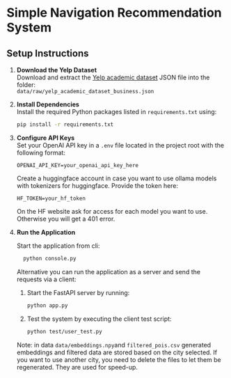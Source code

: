 
# Simple Navigation Recommendation System

## Setup Instructions

1. **Download the Yelp Dataset**  
   Download and extract the [Yelp academic dataset](https://business.yelp.com/data/resources/open-dataset/) JSON file into the folder:  
   `data/raw/yelp_academic_dataset_business.json`

2. **Install Dependencies**  
   Install the required Python packages listed in `requirements.txt` using:  
   ```bash
   pip install -r requirements.txt
   ```

3. **Configure API Keys**  
   Set your OpenAI API key in a `.env` file located in the project root with the following format:  
   ```
   OPENAI_API_KEY=your_openai_api_key_here
   ```
   Create a huggingface account in case you want to use ollama models with tokenizers for huggingface.
   Provide the token here:

   ```
   HF_TOKEN=your_hf_token
   ```
   On the HF website ask for access for each model you want to use. Otherwise you will get a 401 error.

4. **Run the Application**  

   Start the application from cli:
    ```bash
      python console.py
      ``` 
   Alternative you can run the application as a server and send the requests via a client:

   1. Start the FastAPI server by running:  
      ```bash
      python app.py
      ```  
   2. Test the system by executing the client test script:  
      ```bash
      python test/user_test.py
      ```

   Note: in data `data/embeddings.npy`and `filtered_pois.csv` generated embeddings and filtered data are stored
   based on the city selected. If you want to use another city, you need to delete the files to let them be regenerated. They are used for speed-up.
